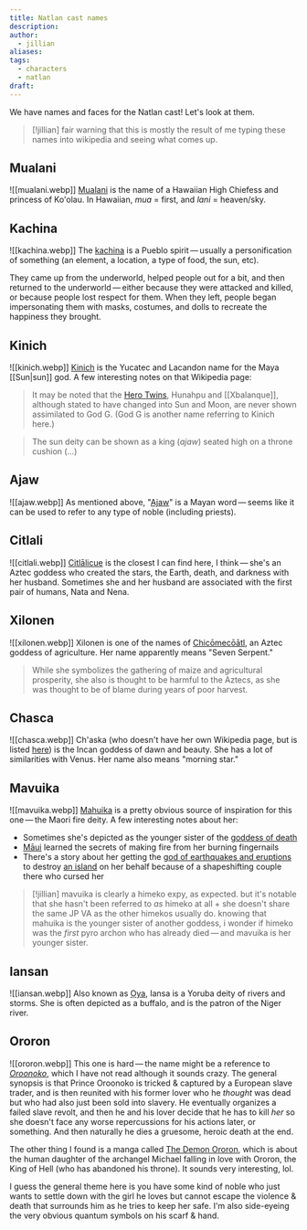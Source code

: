 ```yaml
---
title: Natlan cast names
description: 
author:
  - jillian
aliases: 
tags:
  - characters
  - natlan
draft:
---
```

We have names and faces for the Natlan cast! Let's look at them.

> [!jillian]
> fair warning that this is mostly the result of me typing these names into wikipedia and seeing what comes up. 
## Mualani
![[mualani.webp]]
[Mualani](https://en.wikipedia.org/wiki/Mualani) is the name of a Hawaiian High Chiefess and princess of Ko'olau. In Hawaiian, *mua* = first, and *lani* = heaven/sky.
## Kachina
![[kachina.webp]]
The [kachina](https://en.wikipedia.org/wiki/Kachina) is a Pueblo spirit — usually a personification of something (an element, a location, a type of food, the sun, etc). 

They came up from the underworld, helped people out for a bit, and then returned to the underworld — either because they were attacked and killed, or because people lost respect for them. When they left, people began impersonating them with masks, costumes, and dolls to recreate the happiness they brought.
## Kinich
![[kinich.webp]]
[Kinich](https://en.wikipedia.org/wiki/Kinich_Ahau) is the Yucatec and Lacandon name for the Maya [[Sun|sun]] god. A few interesting notes on that Wikipedia page:

> It may be noted that the [Hero Twins](https://en.wikipedia.org/wiki/Hero_Twins "Hero Twins"), Hunahpu and [[Xbalanque]], although stated to have changed into Sun and Moon, are never shown assimilated to God G. (God G is another name referring to Kinich here.)

> The sun deity can be shown as a king (_ajaw_) seated high on a throne cushion (...)
## Ajaw
![[ajaw.webp]]
As mentioned above, "[Ajaw](https://en.wikipedia.org/wiki/Ajaw)" is a Mayan word — seems like it can be used to refer to any type of noble (including priests).
## Citlali
![[citlali.webp]]
[Citlālicue](https://en.wikipedia.org/wiki/Citl%C4%81licue) is the closest I can find here, I think — she's an Aztec goddess who created the stars, the Earth, death, and darkness with her husband. Sometimes she and her husband are associated with the first pair of humans, Nata and Nena.
## Xilonen
![[xilonen.webp]]
Xilonen is one of the names of [Chicōmecōātl](https://en.wikipedia.org/wiki/Chicomec%C5%8D%C4%81tl), an Aztec goddess of agriculture. Her name apparently means "Seven Serpent."

> While she symbolizes the gathering of maize and agricultural prosperity, she also is thought to be harmful to the Aztecs, as she was thought to be of blame during years of poor harvest.
## Chasca
![[chasca.webp]]
Ch'aska (who doesn't have her own Wikipedia page, but is listed [here](https://en.wikipedia.org/w/index.php?title=Inca_mythology)) is the Incan goddess of dawn and beauty. She has a lot of similarities with Venus. Her name also means "morning star."
## Mavuika
![[mavuika.webp]]
[Mahuika](https://en.wikipedia.org/wiki/Mahuika) is a pretty obvious source of inspiration for this one — the Maori fire deity. A few interesting notes about her:

- Sometimes she's depicted as the younger sister of the [goddess of death](https://en.wikipedia.org/wiki/Hine-nui-te-p%C5%8D)
- [Māui](https://en.wikipedia.org/wiki/M%C4%81ui_) learned the secrets of making fire from her burning fingernails
- There's a story about her getting the [god of earthquakes and eruptions](https://en.wikipedia.org/wiki/R%C5%ABaumoko) to destroy [an island](https://en.wikipedia.org/wiki/Rangitoto_Island) on her behalf because of a shapeshifting couple there who cursed her 

> [!jillian]
> mavuika is clearly a himeko expy, as expected. but it's notable that she hasn't been referred to *as* himeko at all + she doesn't share the same JP VA as the other himekos usually do. knowing that mahuika is the younger sister of another goddess, i wonder if himeko was the *first* pyro archon who has already died — and mavuika is her younger sister.

## Iansan
![[iansan.webp]]
Also known as [Ọya](https://en.wikipedia.org/w/index.php?title=%E1%BB%8Cya), Iansa is a Yoruba deity of rivers and storms. She is often depicted as a buffalo, and is the patron of the Niger river. 
## Ororon
![[ororon.webp]]
This one is hard — the name might be a reference to [_Oroonoko_](https://en.wikipedia.org/wiki/Oroonoko), which I have not read although it sounds crazy. The general synopsis is that Prince Oroonoko is tricked & captured by a European slave trader, and is then reunited with his former lover who he *thought* was dead but who had also just been sold into slavery. He eventually organizes a failed slave revolt, and then he and his lover decide that he has to kill *her* so she doesn't face any worse repercussions for his actions later, or something. And then naturally he dies a gruesome, heroic death at the end.

The other thing I found is a manga called [The Demon Ororon](https://en.wikipedia.org/wiki/The_Demon_Ororon), which is about the human daughter of the archangel Michael falling in love with Ororon, the King of Hell (who has abandoned his throne). It sounds very interesting, lol. 

I guess the general theme here is you have some kind of noble who just wants to settle down with the girl he loves but cannot escape the violence & death that surrounds him as he tries to keep her safe. I'm also side-eyeing the very obvious quantum symbols on his scarf & hand.